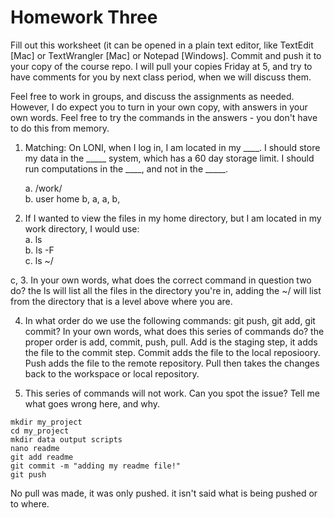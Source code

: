 # Homework Three

Fill out this worksheet (it can be opened in a plain text editor, like TextEdit [Mac] or TextWrangler [Mac] or Notepad [Windows]. Commit and push it to your copy of the course repo. I will pull your copies Friday at 5, and try to have comments for you by next class period, when we will discuss them. 

Feel free to work in groups, and discuss the assignments as needed. However, I do expect you to turn in your own copy, with answers in your own words. Feel free to try the commands in the answers - you don't have to do this from memory.

1. Matching: On LONI, when I log in, I am located in my ____. I should store my data in the _____ system, which has a 60 day storage limit. I should run computations in the ____, and not in the _____.

	a. /work/  
	b. user home
b, a, a, b, 

2. If I wanted to view the files in my home directory, but I am located in my work directory, I would use:  
	a. ls  
	b. ls -F  
	c. ls ~/ 
	
 c, 
3. In your own words, what does the correct command in question two do? 
 the ls will list all the files in the directory you're in, adding the ~/ will list from the directory that is a level above 
where you are. 

4. In what order do we use the following commands: git push, git add, git commit? In your own words, what does this series of commands do? 
 the proper order is add, commit, push, pull. Add is the staging step, it adds the file to the commit step. Commit adds the file to the local reposioory. Push adds 
the file to the remote repository. Pull then takes the changes back to the workspace or local repository.
 
5. This series of commands will not work. Can you spot the issue? Tell me what goes wrong here, and why.

```
mkdir my_project
cd my_project
mkdir data output scripts
nano readme
git add readme
git commit -m "adding my readme file!"
git push
```
No pull was made, it was only pushed. it isn't said what is being pushed or to where. 

